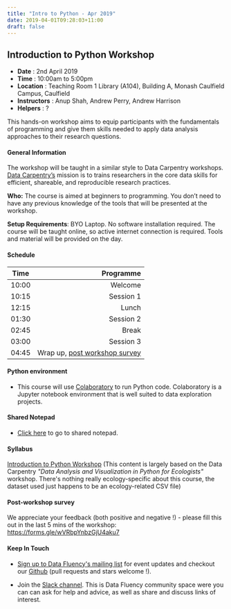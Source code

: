 ```yaml
---
title: "Intro to Python - Apr 2019"
date: 2019-04-01T09:28:03+11:00
draft: false
---
```


## Introduction to Python Workshop

-	**Date** :		2nd April 2019
-	**Time** :		10:00am to 5:00pm
-	**Location** :		Teaching Room 1 Library (A104), Building A, Monash Caulfield Campus, Caulfield
-	**Instructors** :	Anup Shah, Andrew Perry, Andrew Harrison
-	**Helpers** : 		?

This hands-on workshop aims to equip participants with the fundamentals of programming and give them skills needed to apply data analysis approaches to their research questions.


#### General Information

The workshop will be taught in a similar style to Data Carpentry workshops. [Data Carpentry’s](http://www.datacarpentry.org/) mission is to trains researchers in the core data skills for efficient, shareable, and reproducible research practices.

**Who:** The course is aimed at beginners to programming. You don’t need to have any previous knowledge of the tools that will be presented at the workshop.

**Setup Requirements**: BYO Laptop. No software installation required. The course will be taught online, so active internet connection is required. Tools and material will be provided on the day.

#### Schedule

Time | Programme
----------- | ------------------:
10:00 | Welcome
10:15 | Session 1
12:15 | Lunch
01:30 | Session 2
02:45 | Break
03:00 | Session 3
04:45 | Wrap up, [post workshop survey](#post-workshop-survey)


#### Python environment
* This course will use [Colaboratory](https://colab.research.google.com/) to run Python code. 
  Colaboratory is a Jupyter notebook environment that is well suited to data exploration projects.


#### Shared Notepad

* [Click here](https://pad.carpentries.org/intro_to_python_apr_02_19) to go to shared notepad.


#### Syllabus

[Introduction to Python Workshop](https://monashdatafluency.github.io/python-workshop-base/fullday/) 
(This content is largely based on the Data Carpentry _"Data Analysis and Visualization in Python for Ecologists"_ workshop. There's nothing really ecology-specific about this course, the dataset used just happens to be an ecology-related CSV file)


#### Post-workshop survey

We appreciate your feedback (both positive and negative !) - please fill this out in the last 5 mins of the workshop: https://forms.gle/wVRbpYnbzGjU4aku7

#### Keep In Touch

* [Sign up to Data Fluency's mailing list](http://eepurl.com/dmzhGH) for event updates and checkout our [Github](https://github.com/MonashDataFluency) (pull requests and stars welcome !). 

* Join the [Slack channel](https://datafluency.slack.com). This is Data Fluency community space were you can can ask for help and advice, as well as share and discuss links of interest. 
